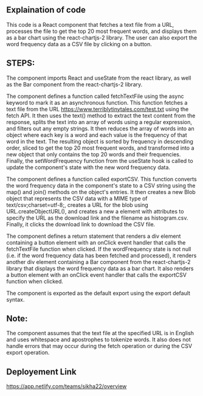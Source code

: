 ## Explaination of code
This code is a React component that fetches a text file from a URL, processes the file to get the top 20 most frequent words, and displays them as a bar chart using the react-chartjs-2 library. The user can also export the word frequency data as a CSV file by clicking on a button.

## STEPS:

The component imports React and useState from the react library, as well as the Bar component from the react-chartjs-2 library.

The component defines a function called fetchTextFile using the async keyword to mark it as an asynchronous function. This function fetches a text file from the URL https://www.terriblytinytales.com/test.txt using the fetch API. It then uses the text() method to extract the text content from the response, splits the text into an array of words using a regular expression, and filters out any empty strings. It then reduces the array of words into an object where each key is a word and each value is the frequency of that word in the text. The resulting object is sorted by frequency in descending order, sliced to get the top 20 most frequent words, and transformed into a new object that only contains the top 20 words and their frequencies. Finally, the setWordFrequency function from the useState hook is called to update the component's state with the new word frequency data.

The component defines a function called exportCSV. This function converts the word frequency data in the component's state to a CSV string using the map() and join() methods on the object's entries. It then creates a new Blob object that represents the CSV data with a MIME type of text/csv;charset=utf-8;, creates a URL for the blob using URL.createObjectURL(), and creates a new a element with attributes to specify the URL as the download link and the filename as histogram.csv. Finally, it clicks the download link to download the CSV file.

The component defines a return statement that renders a div element containing a button element with an onClick event handler that calls the fetchTextFile function when clicked. If the wordFrequency state is not null (i.e. if the word frequency data has been fetched and processed), it renders another div element containing a Bar component from the react-chartjs-2 library that displays the word frequency data as a bar chart. It also renders a button element with an onClick event handler that calls the exportCSV function when clicked.

The component is exported as the default export using the export default syntax.

## Note: 
The component assumes that the text file at the specified URL is in English and uses whitespace and apostrophes to tokenize words. It also does not handle errors that may occur during the fetch operation or during the CSV export operation.

## Deployement Link
https://app.netlify.com/teams/sikha22/overview





